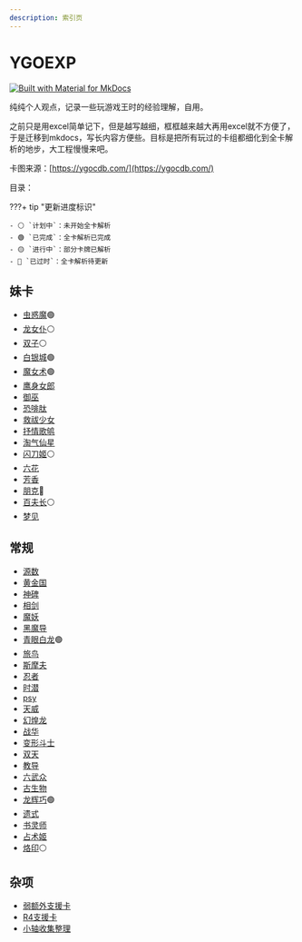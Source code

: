 ```yaml
---
description: 索引页
---
```



# YGOEXP

[![Built with Material for MkDocs](https://img.shields.io/badge/Material_for_MkDocs-526CFE?style=for-the-badge&logo=MaterialForMkDocs&logoColor=white)](https://squidfunk.github.io/mkdocs-material/)

纯纯个人观点，记录一些玩游戏王时的经验理解，自用。

之前只是用excel简单记下，但是越写越细，框框越来越大再用excel就不方便了，于是迁移到mkdocs，写长内容方便些。目标是把所有玩过的卡组都细化到全卡解析的地步，大工程慢慢来吧。

卡图来源：[https://ygocdb.com/](https://ygocdb.com/)

目录：

???+ tip "更新进度标识"

    - ⚪ `计划中`：未开始全卡解析
    - 🟢 `已完成`：全卡解析已完成
    - 🟡 `进行中`：部分卡牌已解析
    - 🔴 `已过时`：全卡解析待更新

## 妹卡

- [虫惑魔](妹卡/虫惑魔.md)<span class="status-done">🟢</span>
- [龙女仆](妹卡/龙女仆.md)<span class="status-todo">⚪</span>
- [双子](妹卡/双子.md)<span class="status-todo">⚪</span>
- [白银城](妹卡/白银城.md)<span class="status-done">🟢</span>
- [魔女术](妹卡/魔女术.md)<span class="status-done">🟢</span>
- [鹰身女郎](妹卡/鹰身女郎.md)
- [御巫](妹卡/御巫.md)
- [恐啡肽](妹卡/恐啡肽.md)
- [救祓少女](妹卡/救祓少女.md)
- [抒情歌鸲](妹卡/抒情歌鸲.md)
- [淘气仙星](妹卡/淘气仙星.md)
- [闪刀姬](妹卡/闪刀姬.md)<span class="status-todo">⚪</span>
- [六花](妹卡/六花.md)
- [芳香](妹卡/芳香.md)
- [朋克](妹卡/朋克.md)<span class="status-outdated">🔴</span>
- [百夫长](妹卡/百夫长.md)<span class="status-todo">⚪</span>
- [梦见](妹卡/梦见.md)

## 常规

- [源数](常规/源数.md)
- [黄金国](常规/黄金国.md)
- [神碑](常规/神碑.md)
- [相剑](常规/相剑.md)
- [魔妖](常规/魔妖.md)
- [黑魔导](常规/黑魔导.md)
- [青眼白龙](常规/青眼白龙.md)<span class="status-done">🟢</span>
- [旅鸟](常规/旅鸟.md)
- [斯摩夫](常规/斯摩夫.md)
- [忍者](常规/忍者.md)
- [时潜](常规/时潜.md)
- [psy](常规/psy.md)
- [天威](常规/天威.md)
- [幻煌龙](常规/幻煌龙.md)
- [战华](常规/战华.md)
- [变形斗士](常规/变形斗士.md)
- [双天](常规/双天.md)
- [教导](常规/教导.md)
- [六武众](常规/六武众.md)
- [古生物](常规/古生物.md)
- [龙辉巧](常规/龙辉巧.md)<span class="status-done">🟢</span>
- [遗式](常规/遗式.md)
- [书灵师](常规/书灵师.md)
- [占术姬](常规/占术姬.md)
- [烙印](常规/烙印.md)<span class="status-todo">⚪</span>

## 杂项

- [弱额外支援卡](杂项/弱额外支援卡.md)
- [R4支援卡](杂项/R4支援卡.md)
- [小轴收集整理](杂项/小轴收集整理.md)
